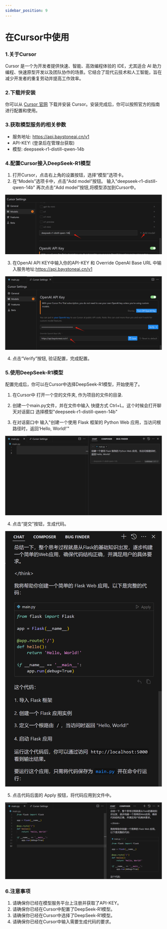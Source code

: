 ```yaml
---
sidebar_position: 9
---
```


# 在Cursor中使用 

### 1.关于Cursor
Cursor 是一个为开发者提供快速、智能、高效编程体验的 IDE，尤其适合 AI 助力编程、快速原型开发以及团队协作的场景。它结合了现代云技术和人工智能，旨在减少开发者的重复劳动并提高工作效率。


### 2.下载并安装
你可以从 [Cursor 官网](https://www.cursor.com/cn) 下载并安装 Cursor。安装完成后，你可以按照官方的指南进行配置和使用。


### 3.获取模型服务的相关参数

- 服务地址: https://api.baystoneai.cn/v1
- API-KEY: (登录后在管理台获取)  
- 模型: deepseek-r1-distill-qwen-14b


### 4.配置Cursor接入DeepSeek-R1模型

1. 打开Cursor，点击右上角的设置按钮，选择“模型”选项卡。
2. 在“Models”选项卡中，点击“Add model”按钮。 输入"deepseek-r1-distill-qwen-14b" 再次点击“Add model”按钮,将模型添加到Cursor中。

![alt text](img/cursor-1.png)

3. 在OpenAI API KEY中输入你的API-KEY 和  Override OpenAI Base URL 中输入服务地址:https://api.baystoneai.cn/v1

![alt text](img/cursor-2.png)

4. 点击“Verify”按钮, 验证配置，完成配置。

### 5.使用DeepSeek-R1模型

配置完成后，你可以在Cursor中选择DeepSeek-R1模型，开始使用了。

1. 在Cursor中 打开一个空的文件夹, 作为项目的文件的目录. 

2. 创建一个main.py文件，并在文件中输入 快捷方式 Ctrl+L。这个时候会打开聊天对话窗口 选择模型"deepseek-r1-distill-qwen-14b"

3. 在对话窗口中 输入"创建一个使用 Flask 框架的 Python Web 应用，当访问根路径时，返回‘Hello, World!’"

![alt text](img/cursor-3.png)

4. 点击“提交”按钮，生成代码。

![alt text](img/cursor-4.png)

5. 点击代码后面的 Apply 按钮，将代码应用到文件中。

![alt text](img/cursor-5.png)








### 6.注意事项   

1. 请确保你已经在模型服务平台上注册并获取了API-KEY。  
2. 请确保你已经在Cursor中配置了DeepSeek-R1模型。  
3. 请确保你已经在Cursor中选择了DeepSeek-R1模型。  
4. 请确保你已经在Cursor中输入需要生成代码的要求。  


